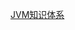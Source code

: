 [JVM知识体系](https://www.liangrenchi.top/doc/JVM/JVM知识体系.html ':include :type=iframe width=100% height=1200px')